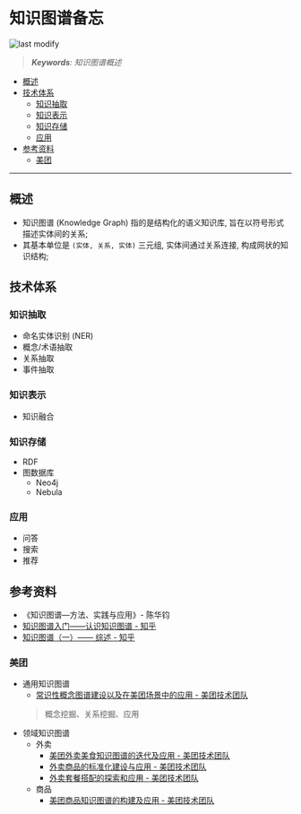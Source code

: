 知识图谱备忘
===
<!--START_SECTION:badge-->

![last modify](https://img.shields.io/static/v1?label=last%20modify&message=2025-08-21%2012%3A39%3A06&color=yellowgreen&style=flat-square)

<!--END_SECTION:badge-->
<!--info
top: false
draft: true
hidden: true
level: 99
tag: [nlp_kg]
-->

> ***Keywords**: 知识图谱概述*

<!--START_SECTION:toc-->
- [概述](#概述)
- [技术体系](#技术体系)
    - [知识抽取](#知识抽取)
    - [知识表示](#知识表示)
    - [知识存储](#知识存储)
    - [应用](#应用)
- [参考资料](#参考资料)
    - [美团](#美团)
<!--END_SECTION:toc-->

---

## 概述
- 知识图谱 (Knowledge Graph) 指的是结构化的语义知识库, 旨在以符号形式描述实体间的关系;
- 其基本单位是 `(实体, 关系, 实体)` 三元组, 实体间通过关系连接, 构成网状的知识结构;

## 技术体系

### 知识抽取
- 命名实体识别 (NER)
- 概念/术语抽取
- 关系抽取
- 事件抽取

### 知识表示
- 知识融合

### 知识存储
- RDF
- 图数据库
    - Neo4j
    - Nebula

### 应用
- 问答
- 搜索
- 推荐

## 参考资料
- 《知识图谱—方法、实践与应用》- 陈华钧
- [知识图谱入门——认识知识图谱 - 知乎](https://zhuanlan.zhihu.com/p/396516565)
- [知识图谱（一）—— 综述 - 知乎](https://zhuanlan.zhihu.com/p/352088232)

### 美团
- 通用知识图谱
    - [常识性概念图谱建设以及在美团场景中的应用 - 美团技术团队](https://tech.meituan.com/2021/06/24/nature-language-process-nlp-knowledge-graph.html)
    > 概念挖掘、关系挖掘、应用
- 领域知识图谱
    - 外卖
        - [美团外卖美食知识图谱的迭代及应用 - 美团技术团队](https://tech.meituan.com/2021/05/27/food-knowledge-graph.html)
        - [外卖商品的标准化建设与应用 - 美团技术团队](https://tech.meituan.com/2021/05/27/food-name-standardization.html)
        - [外卖套餐搭配的探索和应用 - 美团技术团队](https://tech.meituan.com/2021/05/27/set-meal-recommendation.html)
    - 商品
        - [美团商品知识图谱的构建及应用 - 美团技术团队](https://tech.meituan.com/2021/09/02/meituan-commodity-nlp-practice.html)
